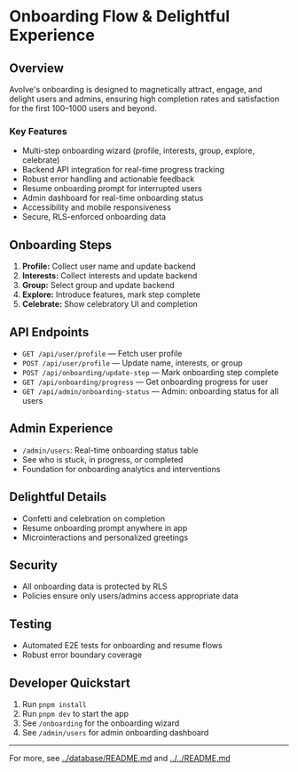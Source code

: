 # Onboarding Flow & Delightful Experience

## Overview
Avolve's onboarding is designed to magnetically attract, engage, and delight users and admins, ensuring high completion rates and satisfaction for the first 100–1000 users and beyond.

### Key Features
- Multi-step onboarding wizard (profile, interests, group, explore, celebrate)
- Backend API integration for real-time progress tracking
- Robust error handling and actionable feedback
- Resume onboarding prompt for interrupted users
- Admin dashboard for real-time onboarding status
- Accessibility and mobile responsiveness
- Secure, RLS-enforced onboarding data

## Onboarding Steps
1. **Profile:** Collect user name and update backend
2. **Interests:** Collect interests and update backend
3. **Group:** Select group and update backend
4. **Explore:** Introduce features, mark step complete
5. **Celebrate:** Show celebratory UI and completion

## API Endpoints
- `GET /api/user/profile` — Fetch user profile
- `POST /api/user/profile` — Update name, interests, or group
- `POST /api/onboarding/update-step` — Mark onboarding step complete
- `GET /api/onboarding/progress` — Get onboarding progress for user
- `GET /api/admin/onboarding-status` — Admin: onboarding status for all users

## Admin Experience
- `/admin/users`: Real-time onboarding status table
- See who is stuck, in progress, or completed
- Foundation for onboarding analytics and interventions

## Delightful Details
- Confetti and celebration on completion
- Resume onboarding prompt anywhere in app
- Microinteractions and personalized greetings

## Security
- All onboarding data is protected by RLS
- Policies ensure only users/admins access appropriate data

## Testing
- Automated E2E tests for onboarding and resume flows
- Robust error boundary coverage

## Developer Quickstart
1. Run `pnpm install`
2. Run `pnpm dev` to start the app
3. See `/onboarding` for the onboarding wizard
4. See `/admin/users` for admin onboarding dashboard

---
For more, see [../database/README.md](../database/README.md) and [../../README.md](../../README.md)
